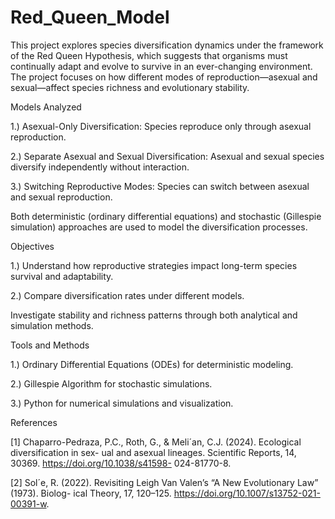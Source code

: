 # Red_Queen_Model
This project explores species diversification dynamics under the framework of the Red Queen Hypothesis, which suggests that organisms must continually adapt and evolve to survive in an ever-changing environment. The project focuses on how different modes of reproduction—asexual and sexual—affect species richness and evolutionary stability.

Models Analyzed

1.) Asexual-Only Diversification: Species reproduce only through asexual reproduction.

2.) Separate Asexual and Sexual Diversification: Asexual and sexual species diversify independently without interaction.

3.) Switching Reproductive Modes: Species can switch between asexual and sexual reproduction.

Both deterministic (ordinary differential equations) and stochastic (Gillespie simulation) approaches are used to model the diversification processes.

Objectives

1.) Understand how reproductive strategies impact long-term species survival and adaptability.

2.) Compare diversification rates under different models.

Investigate stability and richness patterns through both analytical and simulation methods.

Tools and Methods

1.) Ordinary Differential Equations (ODEs) for deterministic modeling.

2.) Gillespie Algorithm for stochastic simulations.

3.) Python for numerical simulations and visualization.

References

[1] Chaparro-Pedraza, P.C., Roth, G., & Meli´an, C.J. (2024). Ecological diversification in sex-
ual and asexual lineages. Scientific Reports, 14, 30369. https://doi.org/10.1038/s41598-
024-81770-8.

[2] Sol´e, R. (2022). Revisiting Leigh Van Valen’s “A New Evolutionary Law” (1973). Biolog-
ical Theory, 17, 120–125. https://doi.org/10.1007/s13752-021-00391-w.

